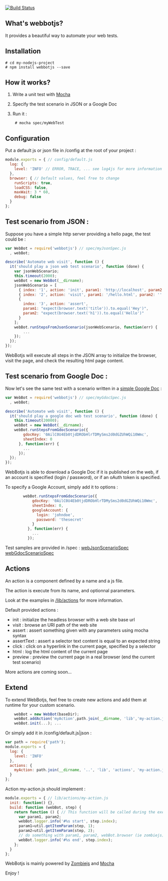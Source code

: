 [![Build Status](https://travis-ci.org/openhoat/webbotjs.png?branch=master)](https://travis-ci.org/openhoat/webbotjs)

## What's webbotjs?

It provides a beautiful way to automate your web tests.

## Installation

    # cd my-nodejs-project
    # npm install webbotjs --save

## How it works?

1. Write a unit test with [Mocha](http://visionmedia.github.io/mocha/)
2. Specify the test scenario in JSON or a Google Doc
3. Run it :

        # mocha spec/myWebTest

## Configuration

Put a default js or json file in /config at the root of your project :

```javascript
module.exports = { // config/default.js
  log: {
    level: 'INFO' // ERROR, TRACE, ... see log4js for more information
  },
  browser: { // Default values, feel free to change
    runScripts: true,
    loadCSS: false,
    maxWait: 3 * 60,
    debug: false
  }
};
```

## Test scenario from JSON :

Suppose you have a simple http server providing a hello page, the test could be :

```javascript
var WebBot = require('webbotjs') // spec/myJsonSpec.js
  , webBot;

describe('Automate web visit', function () {
  it('should play a json web test scenario', function (done) {
    var jsonWebScenario;
    this.timeout(2000);
    webBot = new WebBot(__dirname);
    jsonWebScenario = [
      { index: '1', action: 'init', param1: 'http://localhost', param2: '' },
      { index: '2', action: 'visit', param1: '/hello.html', param2: '' },
      {
        index: '3', action: 'assert',
        param1: "expect(browser.text('title')).to.equal('Hey')",
        param2: "expect(browser.text('h1')).to.equal('Hello')"
      }
    ];
    webBot.runStepsFromJsonScenario(jsonWebScenario, function(err) {
        ...
    });
  });
});
```

WebBotjs will execute all steps in the JSON array to initialize the browser, visit the page, and check the resulting html page content.

## Test scenario from Google Doc :

Now let's see the same test with a scenario written in a [simple Google Doc](https://docs.google.com/spreadsheet/pub?key=0AilC0U4Eb0tjdDRObHlrTDMySms2d0dGZUhWQi10Wmc&output=html) :

```javascript
var WebBot = require('webbotjs') // spec/myGdocSpec.js
  , webBot;

describe('Automate web visit', function () {
  it('should play a google doc web test scenario', function (done) {
    this.timeout(20000);
    webBot = new WebBot(__dirname);
    webBot.runStepsFromGdocScenario({
        gdocKey: '0AilC0U4Eb0tjdDRObHlrTDMySms2d0dGZUhWQi10Wmc',
        sheetIndex: 0
      }, function(err) {
        ...
      });
  });
});
```

WebBotjs is able to download a Google Doc if it is published on the web, if an account is specified (login / password), or if an oAuth token is specified.

To specify a Google Account, simply add it to options :

```javascript
        webBot.runStepsFromGdocScenario({
            gdocKey: '0AilC0U4Eb0tjdDRObHlrTDMySms2d0dGZUhWQi10Wmc',
            sheetIndex: 0,
            googleAccount: {
              login: 'johndoe',
              password: 'thesecret'
            }
          }, function(err) {
            ...
          });
```

Test samples are provided in /spec : [webJsonScenarioSpec](https://github.com/openhoat/webbotjs/tree/master/spec/webJsonScenarioSpec.js) [webGdocScenarioSpec](https://github.com/openhoat/webbotjs/tree/master/spec/webGdocScenarioSpec.js)

## Actions

An action is a component defined by a name and a js file.

The action is execute from its name, and optionnal parameters.

Look at the examples in [/lib/actions](https://github.com/openhoat/webbotjs/tree/master/lib/actions) for more information.

Default provided actions :

- init : initialize the headless browser with a web site base url
- visit : browse an URI path of the web site
- assert : assert something given with any parameters using mocha syntax
- assertText : assert a selector text content is equal to an expected string
- click : click on a hyperlink in the current page, specified by a selector
- html : log the html content of the current page
- preview : preview the current page in a real browser (end the current test scenario)

More actions are coming soon...

## Extend

To extend WebBotjs, feel free to create new actions and add them at runtime for your custom scenario.

```javascript
    webBot = new WebBot(baseDir);
    webBot.addAction('myAction',path.join(__dirname, 'lib','my-action.js'));
    webBot.init(...); ...
```

Or simply add it in /config/default.js|json :

```javascript
var path = require('path');
module.exports = {
  log: {
    level: 'INFO'
  },
  actions: {
    myAction: path.join(__dirname, '..', 'lib', 'actions', 'my-action.js')
  }
};
```

Action my-action.js should implement :

```javascript
module.exports = { // lib/actions/my-action.js
  init: function() {},
  build: function (webBot, step) {
    return function () { // This function will be called during the execution of the test
      var param1, param2;
      webBot.logger.info('#%s start', step.index);
      param1=util.getItemParam(step, 1);
      param2=util.getItemParam(step, 2);
      // do something with param1, param2, webBot.browser (ie zombiejs), ...
      webBot.logger.info('#%s end', step.index);
    };
  }
};
```

WebBotjs is mainly powered by [Zombiejs](http://zombie.labnotes.org/) and [Mocha](http://visionmedia.github.io/mocha/)

Enjoy !
